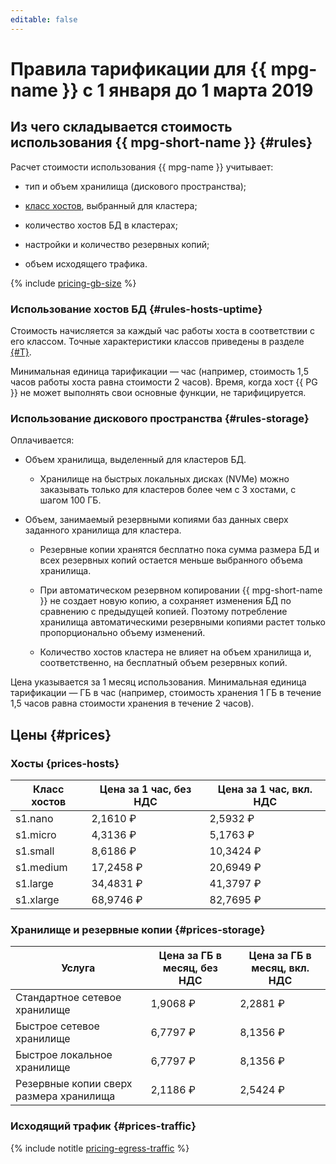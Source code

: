 ```yaml
---
editable: false
---
```


# Правила тарификации для {{ mpg-name }} с 1 января до 1 марта 2019

## Из чего складывается стоимость использования {{ mpg-short-name }} {#rules}

Расчет стоимости использования {{ mpg-name }} учитывает:

* тип и объем хранилища (дискового пространства);

* [класс хостов](../concepts/instance-types.md), выбранный для кластера;

* количество хостов БД в кластерах;

* настройки и количество резервных копий;

* объем исходящего трафика.


{% include [pricing-gb-size](../../_includes/pricing-gb-size.md) %}

### Использование хостов БД {#rules-hosts-uptime}

Стоимость начисляется за каждый час работы хоста в соответствии с его классом. Точные характеристики классов приведены в разделе [{#T}](../concepts/instance-types.md).

Минимальная единица тарификации — час (например, стоимость 1,5 часов работы хоста равна стоимости 2 часов). Время, когда хост {{ PG }} не может выполнять свои основные функции, не тарифицируется.

### Использование дискового пространства {#rules-storage}

Оплачивается:

* Объем хранилища, выделенный для кластеров БД.

    * Хранилище на быстрых локальных дисках (NVMe) можно заказывать только для кластеров более чем с 3 хостами, с шагом 100 ГБ.


* Объем, занимаемый резервными копиями баз данных сверх заданного хранилища для кластера.

    * Резервные копии хранятся бесплатно пока сумма размера БД и всех резервных копий остается меньше выбранного объема хранилища.

    * При автоматическом резервном копировании {{ mpg-short-name }} не создает новую копию, а сохраняет изменения БД по сравнению с предыдущей копией. Поэтому потребление хранилища автоматическими резервными копиями растет только пропорционально объему изменений.

    * Количество хостов кластера не влияет на объем хранилища и, соответственно, на бесплатный объем резервных копий.



Цена указывается за 1 месяц использования.  Минимальная единица тарификации — ГБ в час (например, стоимость хранения 1 ГБ в течение 1,5 часов равна стоимости хранения в течение 2 часов).

## Цены {#prices}

### Хосты {prices-hosts}

Класс хостов | Цена за 1 час, без НДС | Цена за 1 час, вкл. НДС
----- | ----- | -----
s1.nano | 2,1610 ₽ | 2,5932 ₽ |
s1.micro | 4,3136 ₽ | 5,1763 ₽ |
s1.small | 8,6186 ₽ | 10,3424 ₽ |
s1.medium | 17,2458 ₽ | 20,6949 ₽ |
s1.large | 34,4831 ₽ | 41,3797 ₽ |
s1.xlarge | 68,9746 ₽ | 82,7695 ₽

### Хранилище и резервные копии {#prices-storage}

Услуга | Цена за ГБ в месяц, без НДС | Цена за ГБ в месяц, вкл. НДС
----- | ----- | -----
Стандартное сетевое хранилище | 1,9068 ₽ | 2,2881 ₽ |
Быстрое сетевое хранилище | 6,7797 ₽ | 8,1356 ₽ |
Быстрое локальное хранилище | 6,7797 ₽ | 8,1356 ₽ |
Резервные копии сверх размера хранилища | 2,1186 ₽ | 2,5424 ₽

### Исходящий трафик {#prices-traffic}

{% include notitle [pricing-egress-traffic](../../_includes/pricing/pricing-egress-traffic-01032019.md) %}

